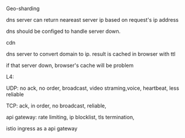 

Geo-sharding

dns server can return neareast server ip based on request's ip address

dns should be configed to handle server down.

cdn

dns server to convert domain to ip. result is cached in browser with ttl

if that server down, browser's cache will be problem


L4:

UDP: no ack, no order, broadcast, video straming,voice, heartbeat, less reliable

TCP: ack, in order, no broadcast, reliable, 



api gateway: rate limiting, ip blocklist, tls termination, 

istio ingress as a api gateway






